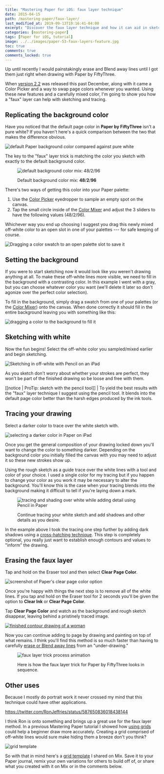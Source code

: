 ```yaml
---
title: "Mastering Paper for iOS: faux layer technique"
date: 2015-04-15
path: /mastering-paper/faux-layer/
last_modified_at: 2019-09-13T10:16:41-04:00
excerpt: "Discover the faux layer technique and how it can aid in sketching and tracing with Paper for iOS."
categories: [mastering-paper]
tags: [Paper for iOS, tutorial]
image: ../../images/paper-53-faux-layers-feature.jpg
toc: true
comments: true
comments_locked: true
---
```


Up until recently I would painstakingly erase and Blend away lines until I got them just right when drawing with Paper by FiftyThree.

When [version 2.2](http://news.fiftythree.com/post/104844221313/paper-update-2-2-holiday-bonus-edition-happy) was released this past December, along with it came a Color Picker and a way to swap page colors whenever you wanted. Using these new features and a carefully mixed color, I'm going to show you how a "faux" layer can help with sketching and tracing.

## Replicating the background color

Have you noticed that the default page color in **Paper by FiftyThree** isn't a pure white? If you haven't here's a quick comparison between the two that makes the difference obvious.

![default Paper background color compared against pure white](../../images/paper-53-default-white.png)

The key to the "faux" layer trick is matching the color you sketch with exactly to the default background color.

<figure>
  <img alt="default background color mix: 48/2/96" src="../../images/paper-53-default-background-mix.jpg">
  <figcaption><p>Default background color mix: <strong>48</strong>/<strong>2</strong>/<strong>96</strong></p></figcaption>
</figure>

There's two ways of getting this color into your Paper palette:

1. Use the [Color Picker](/mastering-paper/color-picker/) eyedropper to sample an empty spot on the canvas.
2. Tap the small circle inside of the [Color Mixer](/mastering-paper/introduction-tool-guide/#color-mixer) and adjust the 3 sliders to have the following values (48/2/96).

Whichever way you end up choosing I suggest you drag this newly mixed off-white color to an open slot in one of your palettes --- for safe keeping of course.

![Dragging a color swatch to an open palette slot to save it](../../images/paper-53-drag-color-swatch.jpg)

## Setting the background

If you were to start sketching now it would look like you weren't drawing anything at all. To make these off-white lines more visible, we need to fill in the background with a contrasting color. In this example I went with a gray, but you can choose whatever color you want (we'll delete it later so don't agonize over the perfect color selection).

To fill in the background, simply drag a swatch from one of your palettes (or the [Color Mixer](/mastering-paper/introduction-tool-guide/#color-mixer)) onto the canvas. When done correctly it should fill in the entire background leaving you with something like this:

![dragging a color to the background to fill it](../../images/paper-53-filled-gray-background.jpg)

## Sketching with white

Now the fun begins! Select the off-white color you sampled/mixed earlier and begin sketching.

![Sketching in off-white with Pencil on an iPad](../../images/paper-53-white-sketch-layer.jpg)

As you sketch don't worry about whether your strokes are perfect, they won't be part of the finished drawing so be loose and free with them.

[[notice | ProTip: sketch with the pencil tool]]
| To yield the best results with the "faux" layer technique I suggest using the pencil tool. It blends into the default page color better than the harsh edges produced by the ink tools.

## Tracing your drawing

Select a darker color to trace over the white sketch with.

![selecting a darker color in Paper on iPad](../../images/paper-53-tracing-layer-dark.jpg)

Once you get the general composition of your drawing locked down you'll want to change the color to something darker. Depending on the background color you initially filled the canvas with you may need to adjust it so these new strokes show up.

Using the rough sketch as a guide trace over the white lines with a tool and color of your choice. I used a single color for my tracing but if you happen to change your color as you work it may be necessary to alter the background. You'll know this is the case when your tracing blends into the background making it difficult to tell if you're laying down a mark.

<figure>
  <img alt="tracing and shading over white while adding detail using Pencil in Paper" src="../../images/paper-53-tracing-shading.jpg">
  <figcaption><p>Continue tracing your white sketch and add shadows and other details as you desire.</p></figcaption>
</figure>

In the example above I took the tracing one step further by adding dark shadows using a [cross-hatching technique](/mastering-paper/basics/#ink-techniques). This step is completely optional, you really just want to establish enough contours and values to "inform" the drawing.

## Erasing the faux layer

Tap and hold on the Eraser tool and then select **Clear Page Color**.

![screenshot of Paper's clear page color option](../../images/paper-53-clear-page.jpg)

Once you're happy with things the next step is to remove all of the white lines. If you tap and hold on the Eraser tool for 2 seconds you'll be given the option to **Clear Ink** or **Clear Page Color**. 

Tap **Clear Page Color** and watch as the background and rough sketch disappear, leaving behind a pristinely traced image.

[![finished contour drawing of a woman](../../images/paper-53-removed-faux-layer.jpg)](https://mix.fiftythree.com/11098-Michael-Rose/2808345)

Now you can continue adding to page by drawing and painting on top of what remains. I think you'll find this method is so much faster than having to carefully [erase or Blend away lines](/mastering-paper/erasing/) from an "under-drawing."

<figure>
  <img alt="faux layer trick process animation" src="../../images/paper-53-faux-layers-process.gif">
  <figcaption><p>Here is how the faux layer trick for Paper by FiftyThree looks in sequence.</p></figcaption>
</figure>

## Other uses

Because I mostly do portrait work it never crossed my mind that this technique could have other applications.

https://twitter.com/RonJeffries/status/587650836018438144

I think Ron is onto something and brings up a great use for the faux layer method. In a previous Mastering Paper tutorial I showed how [using grids](/mastering-paper/grid-method/) could help a beginner draw more accurately. Creating a grid comprised of off-white lines would sure make hiding them a breeze don't you think?

![grid template](../../images/paper-53-mix-grid-template.jpg)

So with that in mind here's a [grid template](https://mix.fiftythree.com/11098-Michael-Rose/2854744) I shared on Mix. Save it to your Paper journal, remix your own variations for others to build off of, or share what you created with it on Mix or in the comments below.
